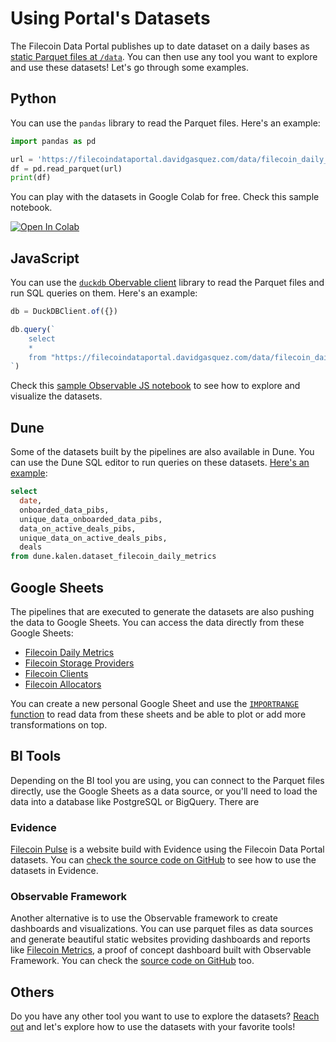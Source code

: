# Using Portal's Datasets

The Filecoin Data Portal publishes up to date dataset on a daily bases as [static Parquet files at `/data`](https://filecoindataportal.davidgasquez.com/data). You can then use any tool you want to explore and use these datasets! Let's go through some examples.

## Python

You can use the `pandas` library to read the Parquet files. Here's an example:

```python
import pandas as pd

url = 'https://filecoindataportal.davidgasquez.com/data/filecoin_daily_metrics.parquet'
df = pd.read_parquet(url)
print(df)
```

You can play with the datasets in Google Colab for free. Check this sample notebook.

<a target="_blank" href="https://colab.research.google.com/drive/1u0XAWi2wrnEOiEXFVrfYmt0M1qJXPxRt">
  <img src="https://colab.research.google.com/assets/colab-badge.svg" alt="Open In Colab"/>
</a>

## JavaScript

You can use the [`duckdb` Obervable client](https://observablehq.com/@cmudig/duckdb-client) library to read the Parquet files and run SQL queries on them. Here's an example:

```javascript
db = DuckDBClient.of({})

db.query(`
    select
    *
    from "https://filecoindataportal.davidgasquez.com/data/filecoin_daily_metrics.parquet"
`)
```

Check this [sample Observable JS notebook](https://observablehq.com/@davidgasquez/fdp) to see how to explore and visualize the datasets.

## Dune

Some of the datasets built by the pipelines are also available in Dune. You can use the Dune SQL editor to run queries on these datasets. [Here's an example](https://dune.com/queries/3302707/5958324):

```sql
select
  date,
  onboarded_data_pibs,
  unique_data_onboarded_data_pibs,
  data_on_active_deals_pibs,
  unique_data_on_active_deals_pibs,
  deals
from dune.kalen.dataset_filecoin_daily_metrics
```

## Google Sheets

The pipelines that are executed to generate the datasets are also pushing the data to Google Sheets. You can access the data directly from these Google Sheets:

- [Filecoin Daily Metrics](https://docs.google.com/spreadsheets/d/1uq9J_WTJO6kAvQlrqkqR8GHfQfh3SJ84OSj88Mff6vY)
- [Filecoin Storage Providers](https://docs.google.com/spreadsheets/d/1hC5HwuiqQvQcVvV06n3SH0wKkZwbw20EufGYHSyENs0)
- [Filecoin Clients](https://docs.google.com/spreadsheets/d/15xi39OheVJ-_WyI7sxwmvgMIVFkZN07NOYWLe5iKXnI)
- [Filecoin Allocators](https://docs.google.com/spreadsheets/d/1uixeylC3pTeOkKh0L2fGsd7YKuyaA6Hse_fhWrm1BIA)

You can create a new personal Google Sheet and use the [`IMPORTRANGE` function](https://support.google.com/docs/answer/3093340?hl=en) to read data from these sheets and be able to plot or add more transformations on top.

## BI Tools

Depending on the BI tool you are using, you can connect to the Parquet files directly, use the Google Sheets as a data source, or you'll need to load the data into a database like PostgreSQL or BigQuery. There are

### Evidence

[Filecoin Pulse](https://filecoinpulse.pages.dev/) is a website build with Evidence using the Filecoin Data Portal datasets. You can [check the source code on GitHub](https://github.com/davidgasquez/filecoin-pulse) to see how to use the datasets in Evidence.

### Observable Framework

Another alternative is to use the Observable framework to create dashboards and visualizations. You can use parquet files as data sources and generate beautiful static websites providing dashboards and reports like [Filecoin Metrics](https://davidgasquez.github.io/filecoin-metrics/), a proof of concept dashboard built with Observable Framework. You can check the [source code on GitHub](https://github.com/davidgasquez/filecoin-metrics) too.

## Others

Do you have any other tool you want to use to explore the datasets? [Reach out](https://github.com/davidgasquez/filecoin-data-portal/issues/new) and let's explore how to use the datasets with your favorite tools!
